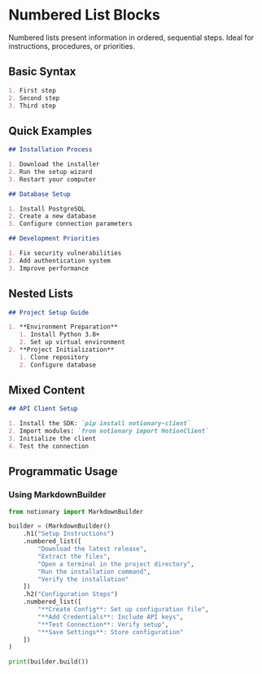 # Numbered List Blocks

Numbered lists present information in ordered, sequential steps. Ideal for instructions, procedures, or priorities.

## Basic Syntax

```markdown
1. First step
2. Second step
3. Third step
```

## Quick Examples

```markdown
## Installation Process

1. Download the installer
2. Run the setup wizard
3. Restart your computer
```

```markdown
## Database Setup

1. Install PostgreSQL
2. Create a new database
3. Configure connection parameters
```

```markdown
## Development Priorities

1. Fix security vulnerabilities
2. Add authentication system
3. Improve performance
```

## Nested Lists

```markdown
## Project Setup Guide

1. **Environment Preparation**
   1. Install Python 3.8+
   2. Set up virtual environment
2. **Project Initialization**
   1. Clone repository
   2. Configure database
```

## Mixed Content

```markdown
## API Client Setup

1. Install the SDK: `pip install notionary-client`
2. Import modules: `from notionary import NotionClient`
3. Initialize the client
4. Test the connection
```

## Programmatic Usage

### Using MarkdownBuilder

```python
from notionary import MarkdownBuilder

builder = (MarkdownBuilder()
    .h1("Setup Instructions")
    .numbered_list([
        "Download the latest release",
        "Extract the files",
        "Open a terminal in the project directory",
        "Run the installation command",
        "Verify the installation"
    ])
    .h2("Configuration Steps")
    .numbered_list([
        "**Create Config**: Set up configuration file",
        "**Add Credentials**: Include API keys",
        "**Test Connection**: Verify setup",
        "**Save Settings**: Store configuration"
    ])
)

print(builder.build())
```

